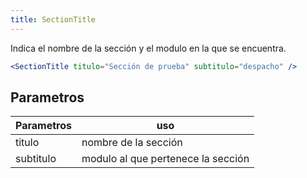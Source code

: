 ```yaml
---
title: SectionTitle
---
```


Indica el nombre de la sección y el modulo en la que se encuentra.

```jsx
<SectionTitle titulo="Sección de prueba" subtitulo="despacho" />
```

## Parametros

| Parametros | uso                                |
| ---------- | ---------------------------------- |
| titulo     | nombre de la sección               |
| subtitulo  | modulo al que pertenece la sección |
